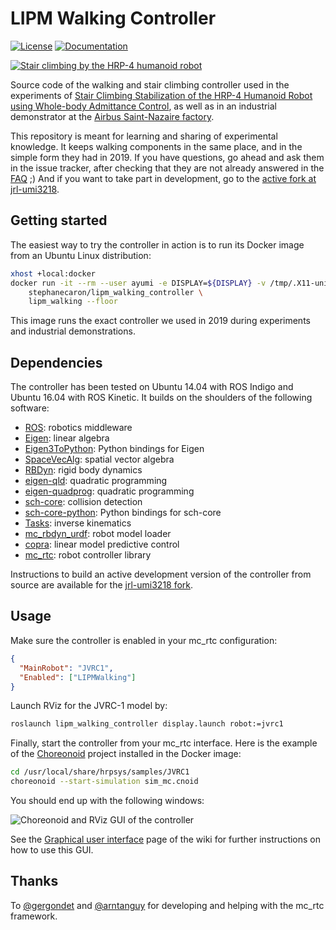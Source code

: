 # LIPM Walking Controller

[![License](https://img.shields.io/badge/License-BSD%202--Clause-green.svg)](https://opensource.org/licenses/BSD-2-Clause)
[![Documentation](https://img.shields.io/badge/doxygen-online-brightgreen?logo=read-the-docs&style=flat)](https://scaron.info/doc/lipm_walking_controller/)

[![Stair climbing by the HRP-4 humanoid robot](https://scaron.info/images/stair-climbing.jpg)](https://www.youtube.com/watch?v=vFCFKAunsYM&t=22)

Source code of the walking and stair climbing controller used in the experiments of [Stair Climbing Stabilization of the HRP-4 Humanoid Robot using Whole-body Admittance Control](https://hal.archives-ouvertes.fr/hal-01875387/document), as well as in an industrial demonstrator at the [Airbus Saint-Nazaire factory](https://hal-lirmm.ccsd.cnrs.fr/lirmm-02303117/document).

This repository is meant for learning and sharing of experimental knowledge. It keeps walking components in the same place, and in the simple form they had in 2019. If you have questions, go ahead and ask them in the issue tracker, after checking that they are not already answered in the [FAQ](https://github.com/stephane-caron/lipm_walking_controller/wiki) ;) And if you want to take part in development, go to the [active fork at jrl-umi3218](https://github.com/jrl-umi3218/lipm_walking_controller).

## Getting started

The easiest way to try the controller in action is to run its Docker image from an Ubuntu Linux distribution:

```sh
xhost +local:docker
docker run -it --rm --user ayumi -e DISPLAY=${DISPLAY} -v /tmp/.X11-unix:/tmp/.X11-unix:rw \
    stephanecaron/lipm_walking_controller \
    lipm_walking --floor
```

This image runs the exact controller we used in 2019 during experiments and industrial demonstrations.

## Dependencies

The controller has been tested on Ubuntu 14.04 with ROS Indigo and Ubuntu 16.04 with ROS Kinetic. It builds on the shoulders of the following software:

* [ROS](http://www.ros.org/): robotics middleware
* [Eigen](https://eigen.tuxfamily.org/): linear algebra
* [Eigen3ToPython](https://github.com/jrl-umi3218/Eigen3ToPython): Python bindings for Eigen
* [SpaceVecAlg](https://github.com/jrl-umi3218/SpaceVecAlg): spatial vector algebra
* [RBDyn](https://github.com/jrl-umi3218/RBDyn/): rigid body dynamics
* [eigen-qld](https://github.com/jrl-umi3218/eigen-qld): quadratic programming
* [eigen-quadprog](https://github.com/jrl-umi3218/eigen-quadprog): quadratic programming
* [sch-core](https://github.com/jrl-umi3218/sch-core): collision detection
* [sch-core-python](https://github.com/jrl-umi3218/sch-core-python): Python bindings for sch-core
* [Tasks](https://github.com/jrl-umi3218/Tasks/): inverse kinematics
* [mc\_rbdyn\_urdf](https://github.com/jrl-umi3218/mc_rbdyn_urdf): robot model loader
* [copra](https://github.com/vsamy/copra): linear model predictive control
* [mc\_rtc](https://github.com/jrl-umi3218/mc_rtc): robot controller library

Instructions to build an active development version of the controller from source are available for the [jrl-umi3218 fork](https://jrl-umi3218.github.io/lipm_walking_controller/doxygen/HEAD/build.html).

## Usage

Make sure the controller is enabled in your mc\_rtc configuration:

```json
{
  "MainRobot": "JVRC1",
  "Enabled": ["LIPMWalking"]
}
```

Launch RViz for the JVRC-1 model by:

```sh
roslaunch lipm_walking_controller display.launch robot:=jvrc1
```

Finally, start the controller from your mc\_rtc interface. Here is the example
of the [Choreonoid](https://choreonoid.org/en/) project installed in the
Docker image:

```sh
cd /usr/local/share/hrpsys/samples/JVRC1
choreonoid --start-simulation sim_mc.cnoid
```

You should end up with the following windows:

![Choreonoid and RViz GUI of the controller](https://user-images.githubusercontent.com/1189580/64157945-ead71c80-ce37-11e9-9081-7936702c5fbc.png)

See the [Graphical user interface](https://github.com/stephane-caron/lipm_walking_controller/wiki/Graphical-user-interface) page of the
wiki for further instructions on how to use this GUI.

## Thanks

To [@gergondet](https://github.com/gergondet) and [@arntanguy](https://github.com/arntanguy) for developing and helping with the mc\_rtc framework.
